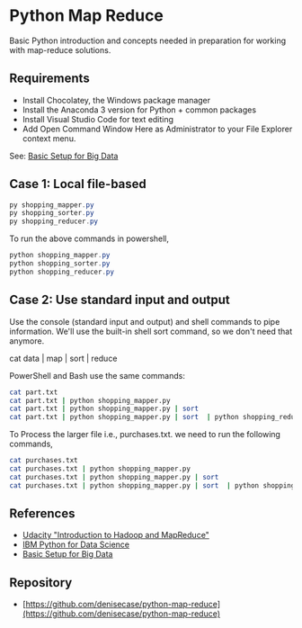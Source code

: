 # Python Map Reduce

Basic Python introduction and concepts needed in preparation for working with map-reduce solutions.

## Requirements

- Install Chocolatey, the Windows package manager
- Install the Anaconda 3 version for Python + common packages
- Install Visual Studio Code for text editing
- Add Open Command Window Here as Administrator to your File Explorer context menu.

See: [Basic Setup for Big Data](https://github.com/denisecase/basic-setup-for-bigdata)

## Case 1:  Local file-based

```PowerShell
py shopping_mapper.py
py shopping_sorter.py
py shopping_reducer.py
```
To run the above commands in powershell,
```PowerShell
python shopping_mapper.py
python shopping_sorter.py
python shopping_reducer.py
```

## Case 2:  Use standard input and output

Use the console (standard input and output) and shell commands to pipe information.  We'll use the built-in shell sort command, so we don't need that anymore. 

cat data | map | sort | reduce

PowerShell and Bash use the same commands:

```Bash
cat part.txt
cat part.txt | python shopping_mapper.py
cat part.txt | python shopping_mapper.py | sort
cat part.txt | python shopping_mapper.py | sort  | python shopping_reducer.py
```
To Process the larger file i.e., purchases.txt. we need to run the following commands,
```Bash
cat purchases.txt
cat purchases.txt | python shopping_mapper.py
cat purchases.txt | python shopping_mapper.py | sort
cat purchases.txt | python shopping_mapper.py | sort  | python shopping_reducer.py
```
## References

- [Udacity "Introduction to Hadoop and MapReduce"](https://classroom.udacity.com/courses/ud617/)
- [IBM Python for Data Science](https://cognitiveclass.ai/courses/python-for-data-science)
- [Basic Setup for Big Data](https://github.com/denisecase/basic-setup-for-bigdata)

## Repository

- [https://github.com/denisecase/python-map-reduce](https://github.com/denisecase/python-map-reduce)
